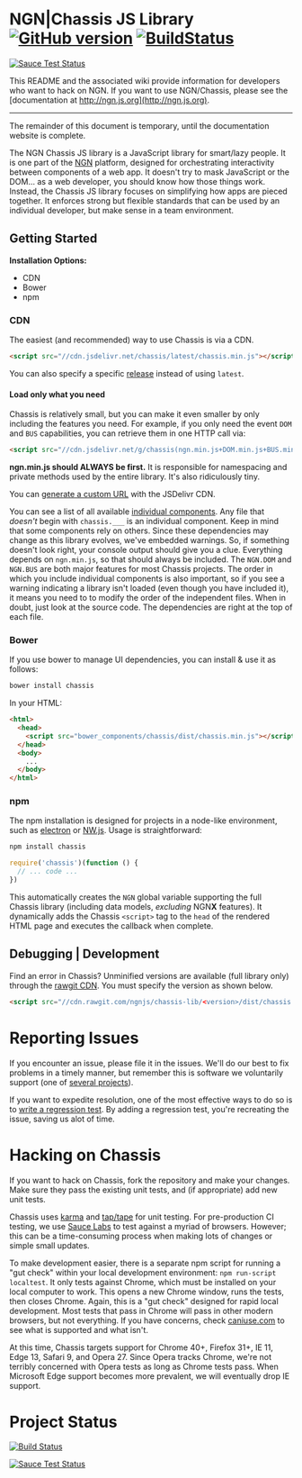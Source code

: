 # NGN|Chassis JS Library [![GitHub version](https://badge.fury.io/gh/ngnjs%2Fchassis-lib.svg)](https://badge.fury.io/gh/ngnjs%2Fchassis-lib) [![BuildStatus](https://semaphoreci.com/api/v1/ngn/chassis-lib/branches/master/badge.svg)](https://semaphoreci.com/ngn/chassis-lib)

[![Sauce Test Status](https://saucelabs.com/browser-matrix/coreybutler.svg)](https://saucelabs.com/u/coreybutler)

This README and the associated wiki provide information for developers who want
to hack on NGN. If you want to use NGN/Chassis, please see the
[documentation at http://ngn.js.org](http://ngn.js.org).

---
The remainder of this document is temporary, until the documentation website is complete.

The NGN Chassis JS library is a JavaScript library for smart/lazy people. It is one part
of the [NGN](http://ngn.js.org) platform, designed for orchestrating interactivity between components of a web app. It doesn't try to mask JavaScript or the DOM... as a web developer,
you should know how those things work. Instead, the Chassis JS library focuses on simplifying how apps are pieced together. It enforces strong but flexible standards that can be used by an
individual developer, but make sense in a team environment.

## Getting Started

**Installation Options:**
- CDN
- Bower
- npm

### CDN
The easiest (and recommended) way to use Chassis is via a CDN.

```html
<script src="//cdn.jsdelivr.net/chassis/latest/chassis.min.js"></script>
```

You can also specify a specific [release](https://github.com/ngnjs/chassis-lib/releases) instead
of using `latest`.

#### Load only what you need

Chassis is relatively small, but you can make it even smaller by only including the features you
need. For example, if you only need the event `DOM` and `BUS` capabilities, you can retrieve them
in one HTTP call via:

```html
<script src="//cdn.jsdelivr.net/g/chassis(ngn.min.js+DOM.min.js+BUS.min.js)"></script>
```

**ngn.min.js should ALWAYS be first.** It is responsible for namespacing and private methods used by the entire library. It's also ridiculously tiny.

You can [generate a custom URL](http://www.jsdelivr.com/projects/chassis) with the JSDelivr CDN.

You can see a list of all available [individual components](https://github.com/ngnjs/chassis-lib/tree/master/dist). Any file that _doesn't_ begin
with `chassis.___` is an individual component. Keep in mind that some components rely on
others. Since these dependencies may change as this library evolves, we've embedded
warnings. So, if something doesn't look right, your console output should give you
a clue. Everything depends on `ngn.min.js`, so that should always be included. The
`NGN.DOM` and `NGN.BUS` are both major features for most Chassis projects. The order
in which you include individual components is also important, so if you see a warning
indicating a library isn't loaded (even though you have included it), it
means you need to to modify the order of the independent files. When in doubt, just
look at the source code. The dependencies are right at the top of each file.

### Bower

If you use bower to manage UI dependencies, you can install & use it as follows:

```sh
bower install chassis
```

In your HTML:

```html
<html>
  <head>
    <script src="bower_components/chassis/dist/chassis.min.js"></script>
  </head>
  <body>
    ...
  </body>
</html>
```

### npm

The npm installation is designed for projects in a node-like environment, such
as [electron](http://electron.atom.io) or [NW.js](http://nwjs.io). Usage is
straightforward:

```sh
npm install chassis
```

```js
require('chassis')(function () {
  // ... code ...
})
```

This automatically creates the `NGN` global variable supporting the full Chassis
library (including data models, _excluding_ NGN**X** features). It dynamically
adds the Chassis `<script>` tag to the `head` of the rendered HTML page and
executes the callback when complete.

## Debugging | Development

Find an error in Chassis? Unminified versions are available (full library only) through the [rawgit CDN](https://rawgit.com). You must specify the version as shown below.

```html
<script src="//cdn.rawgit.com/ngnjs/chassis-lib/<version>/dist/chassis.dev.js"></script>
```

# Reporting Issues

If you encounter an issue, please file it in the issues. We'll do our best to fix
problems in a timely manner, but remember this is software we voluntarily support
(one of [several projects](https://github.com/ngnjs)).

If you want to expedite resolution, one of the most effective ways to do so is to
[write a regression test](https://github.com/ngnjs/chassis-lib/wiki/Writing-a-Regression-Test).
By adding a regression test, you're recreating the issue, saving us alot of time.

# Hacking on Chassis

If you want to hack on Chassis, fork the repository and make your changes.
Make sure they pass the existing unit tests, and (if appropriate) add new
unit tests.

Chassis uses [karma](http://karma-runner.github.io/) and [tap/tape](https://www.npmjs.com/package/tape) for unit testing. For pre-production CI testing, we use [Sauce Labs](http://saucelabs.com) to test against a myriad of browsers. However; this can
be a time-consuming process when making lots of changes or simple small updates.

To make development easier, there is a separate npm script for running a "gut check" within your
local development environment: `npm run-script localtest`. It only tests against Chrome, which
must be installed on your local computer to work. This opens a new Chrome window, runs the tests, then closes Chrome. Again, this is a "gut check" designed for rapid local development. Most tests
that pass in Chrome will pass in other modern browsers, but not everything. If you have concerns,
check [caniuse.com](http://caniuse.com) to see what is supported and what isn't.

At this time, Chassis targets support for Chrome 40+, Firefox 31+, IE 11, Edge 13, Safari 9, and
Opera 27. Since Opera tracks Chrome, we're not terribly concerned with Opera tests as long as
Chrome tests pass. When Microsoft Edge support becomes more prevalent, we will eventually drop IE
support.

# Project Status

[![Build
Status](https://semaphoreci.com/api/v1/ngn/chassis-lib/branches/master/badge.svg)](https://semaphoreci.com/ngn/chassis-lib)

[![Sauce Test Status](https://saucelabs.com/browser-matrix/coreybutler.svg)](https://saucelabs.com/u/coreybutler)
